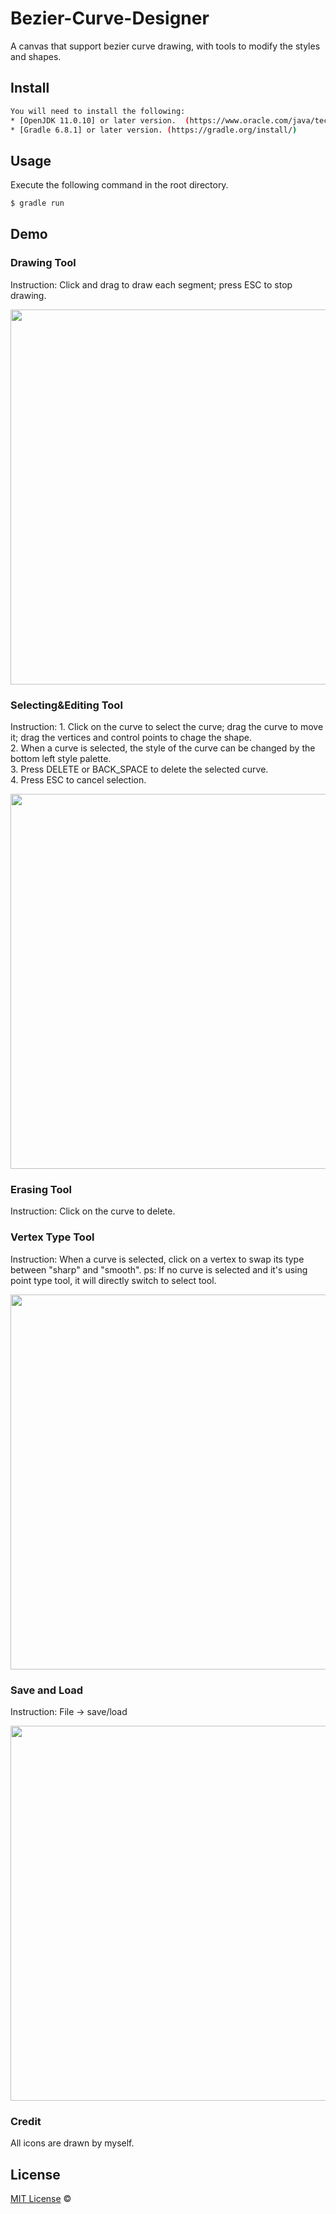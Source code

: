 
# Bezier-Curve-Designer
A canvas that support bezier curve drawing, with tools to modify the styles and shapes.
 
## Install
```sh
You will need to install the following:  
* [OpenJDK 11.0.10] or later version.  (https://www.oracle.com/java/technologies/javase-downloads.html)
* [Gradle 6.8.1] or later version. (https://gradle.org/install/)
```
## Usage
Execute the following command in the root directory.
```sh
$ gradle run
```

## Demo
### Drawing Tool
Instruction: Click and drag to draw each segment; press ESC to stop drawing.
<p>
<img src="https://github.com/DaveHJT/Bezier-Curve-Designer/blob/main/demo/Basic%20Drawing.gif?raw=true" width="600">
</p>

### Selecting&Editing Tool
Instruction: 1. Click on the curve to select the curve; drag the curve to move it; drag the vertices and control points to chage the shape.  <br>
2. When a curve is selected, the style of the curve can be changed by the bottom left  style palette. <br>
3. Press DELETE or BACK_SPACE to delete the selected curve. <br>
4. Press ESC to cancel selection. <br>
<p>
<img src="https://github.com/DaveHJT/Bezier-Curve-Designer/blob/main/demo/Editing.gif?raw=true" width="600">
</p>

### Erasing Tool
Instruction: Click on the curve to delete. 

### Vertex Type Tool
Instruction: When a curve is selected, click on a vertex to swap its type between "sharp" and "smooth".
ps: If no curve is selected and it's using point type tool, it will directly switch to select tool.
<p>
<img src="https://github.com/DaveHJT/Bezier-Curve-Designer/blob/main/demo/Vertex%20Type.gif?raw=true" width="600">
</p>

### Save and Load
Instruction: File -> save/load
<p>
<img src="https://github.com/DaveHJT/Bezier-Curve-Designer/blob/main/demo/Save%20and%20load.gif?raw=true" width="600">
</p>

### Credit
All icons are drawn by myself.



## License
[MIT License](https://github.com/DaveHJT/Bezier-Curve-Designer/blob/main/LICENSE) ©






